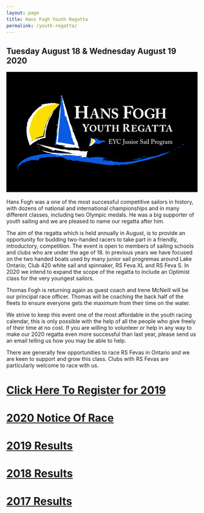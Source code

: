 ```yaml
---
layout: page
title: Hans Fogh Youth Regatta
permalink: /youth-regatta/
---
```


## Tuesday August 18 & Wednesday August 19 2020
![Regatta Banner](/assets/youth-regatta/hans-fogh-regatta-event-no-year.png)

Hans Fogh was a one of the most successful competitive sailors in history, with dozens of national and international championships and in many different classes, including two Olympic medals. He was a big supporter of youth sailing and we are pleased to name our regatta after him.

The aim of the regatta which is held annually in August,  is to provide an opportunity for budding two-handed racers to take part in a friendly, introductory, competition.  The event is open to members of sailing schools and clubs who are under the age of 18.  In previous years we have focused on the two handed boats used by many junior sail progremas around Lake Ontario; Club 420 white sail and spinnaker, RS Feva XL and RS Feva S.  In 2020 we intend to expand the scope of the regatta to include an Optimist class for the very youngest sailors.

Thomas Fogh is returning again as guest coach and Irene McNeill will be our principal race officer.  Thomas will be coaching the back half of the fleets to ensure everyone gets the maximum from their time on the water.

We strive to keep this event one of the most affordable in the youth racing calendar, this is only possible with the help of all the people who give freely of their time at no cost.  If you are willing to volunteer or help in any way to make our 2020 regatta even more successful than last year, please send us an email telling us how you may be able to help.

There are generally few opportunities to race RS Fevas in Ontario and we are keen to support and grow this class.  Clubs with RS Fevas are particularly welcome to race with us.

# <a href="https://secure.e-registernow.com/cgi-bin/mkpayment.cgi?state=3462">Click Here To Register for 2019</a>
# <a href="/assets/youth-regatta/hans-fogh-nor-2020.pdf">2020 Notice Of Race</a>

# <a href="/assets/youth-regatta/hans-fogh-results-final-2019.htm">2019 Results</a>
# <a href="/assets/youth-regatta/hans-fogh-results-final-2018.htm">2018 Results</a>
# <a href="/assets/youth-regatta/hans-fogh-results-final-2017.htm">2017 Results</a>






